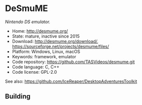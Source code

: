 # DeSmuME

_Nintendo DS emulator._

- Home: http://desmume.org/
- State: mature, inactive since 2015
- Download: http://desmume.org/download/, https://sourceforge.net/projects/desmume/files/
- Platform: Windows, Linux, macOS
- Keywords: framework, emulator
- Code repository: https://github.com/TASVideos/desmume.git
- Code language: C, C++
- Code license: GPL-2.0

See also: https://github.com/IceReaper/DesktopAdventuresToolkit

## Building

